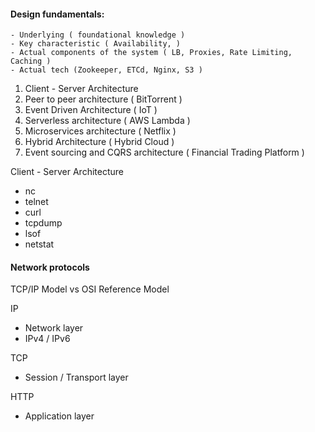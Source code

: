 
#### Design fundamentals:
	- Underlying ( foundational knowledge )
	- Key characteristic ( Availability, )
	- Actual components of the system ( LB, Proxies, Rate Limiting, Caching )
	- Actual tech (Zookeeper, ETCd, Nginx, S3 )

1. Client - Server Architecture
2. Peer to peer architecture ( BitTorrent )
3. Event Driven Architecture ( IoT )
4. Serverless architecture  ( AWS Lambda )
5. Microservices architecture ( Netflix )
6. Hybrid Architecture ( Hybrid Cloud )
7. Event sourcing and CQRS architecture ( Financial Trading Platform )

Client - Server Architecture
- nc
- telnet
- curl
- tcpdump
- lsof
- netstat

#### Network protocols

TCP/IP Model vs OSI Reference Model

IP  
- Network layer
- IPv4 / IPv6

TCP 
- Session / Transport layer

HTTP 
- Application layer